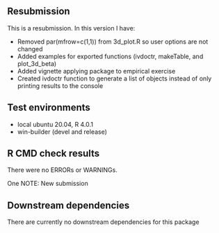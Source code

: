 ## Resubmission
This is a resubmission. In this version I have:

* Removed par(mfrow=c(1,1)) from 3d_plot.R so user options are not changed
* Added examples for exported functions (ivdoctr, makeTable, and plot_3d_beta)
* Added vignette applying package to empirical exercise
* Created ivdoctr function to generate a list of objects instead of only printing results to the console

## Test environments
* local ubuntu 20.04, R 4.0.1
* win-builder (devel and release)

## R CMD check results
There were no ERRORs or WARNINGs.

One NOTE:
New submission

## Downstream dependencies
There are currently no downstream dependencies for this package
